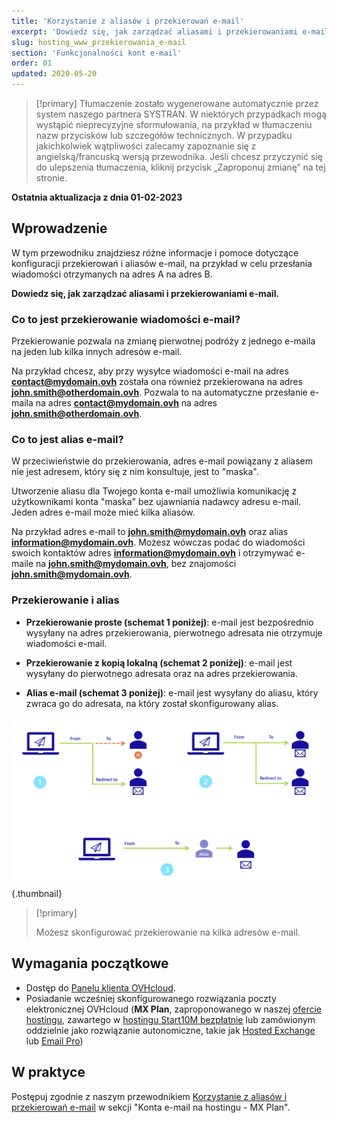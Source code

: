 ```yaml
---
title: 'Korzystanie z aliasów i przekierowań e-mail'
excerpt: 'Dowiedz się, jak zarządzać aliasami i przekierowaniami e-mail'
slug: hosting_www_przekierowania_e-mail
section: 'Funkcjonalności kont e-mail'
order: 01
updated: 2020-05-20
---
```


<style>
.w-640 {
  max-width:640px !important;
}
</style>

> [!primary]
> Tłumaczenie zostało wygenerowane automatycznie przez system naszego partnera SYSTRAN. W niektórych przypadkach mogą wystąpić nieprecyzyjne sformułowania, na przykład w tłumaczeniu nazw przycisków lub szczegółów technicznych. W przypadku jakichkolwiek wątpliwości zalecamy zapoznanie się z angielską/francuską wersją przewodnika. Jeśli chcesz przyczynić się do ulepszenia tłumaczenia, kliknij przycisk „Zaproponuj zmianę” na tej stronie.
>

**Ostatnia aktualizacja z dnia 01-02-2023**

## Wprowadzenie

W tym przewodniku znajdziesz różne informacje i pomoce dotyczące konfiguracji przekierowań i aliasów e-mail, na przykład w celu przesłania wiadomości otrzymanych na adres A na adres B.

**Dowiedz się, jak zarządzać aliasami i przekierowaniami e-mail.**

### Co to jest przekierowanie wiadomości e-mail?

Przekierowanie pozwala na zmianę pierwotnej podróży z jednego e-maila na jeden lub kilka innych adresów e-mail.

Na przykład chcesz, aby przy wysyłce wiadomości e-mail na adres **contact@mydomain.ovh** została ona również przekierowana na adres **john.smith@otherdomain.ovh**. Pozwala to na automatyczne przesłanie e-maila na adres **contact@mydomain.ovh** na adres **john.smith@otherdomain.ovh**.

### Co to jest alias e-mail?

W przeciwieństwie do przekierowania, adres e-mail powiązany z aliasem nie jest adresem, który się z nim konsultuje, jest to "maska".

Utworzenie aliasu dla Twojego konta e-mail umożliwia komunikację z użytkownikami konta "maska" bez ujawniania nadawcy adresu e-mail. Jeden adres e-mail może mieć kilka aliasów.

Na przykład adres e-mail to **john.smith@mydomain.ovh** oraz alias **information@mydomain.ovh**. Możesz wówczas podać do wiadomości swoich kontaktów adres **information@mydomain.ovh** i otrzymywać e-maile na **john.smith@mydomain.ovh**, bez znajomości **john.smith@mydomain.ovh**.

### Przekierowanie i alias <a name="diagram"></a>

- **Przekierowanie proste (schemat 1 poniżej)**: e-mail jest bezpośrednio wysyłany na adres przekierowania, pierwotnego adresata nie otrzymuje wiadomości e-mail.

- **Przekierowanie z kopią lokalną (schemat 2 poniżej)**: e-mail jest wysyłany do pierwotnego adresata oraz na adres przekierowania.

- **Alias e-mail (schemat 3 poniżej)**: e-mail jest wysyłany do aliasu, który zwraca go do adresata, na który został skonfigurowany alias.

![emails](images/schema-redirect.png){.thumbnail}

> [!primary]
>
> Możesz skonfigurować przekierowanie na kilka adresów e-mail.

## Wymagania początkowe

- Dostęp do [Panelu klienta OVHcloud](https://www.ovh.com/auth/?action=gotomanager&from=https://www.ovh.pl/&ovhSubsidiary=pl).
- Posiadanie wcześniej skonfigurowanego rozwiązania poczty elektronicznej OVHcloud (**MX Plan**, zaproponowanego w naszej [ofercie hostingu](https://www.ovhcloud.com/pl/web-hosting/), zawartego w [hostingu Start10M bezpłatnie](https://www.ovhcloud.com/pl/domains/free-web-hosting/) lub zamówionym oddzielnie jako rozwiązanie autonomiczne, takie jak [Hosted Exchange](https://www.ovhcloud.com/pl/emails/hosted-exchange/) lub [Email Pro](https://www.ovhcloud.com/pl/emails/email-pro/))

## W praktyce

Postępuj zgodnie z naszym przewodnikiem [Korzystanie z aliasów i przekierowań e-mail](https://docs.ovh.com/pl/emails/hosting_www_przekierowania_e-mail/) w sekcji "Konta e-mail na hostingu - MX Plan".